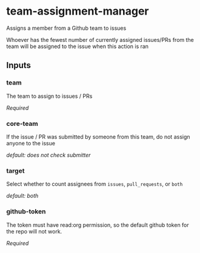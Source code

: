 # team-assignment-manager
Assigns a member from a Github team to issues

Whoever has the fewest number of currently assigned issues/PRs from the team will be assigned to the issue when this action is ran

## Inputs

### team
The team to assign to issues / PRs

*Required*

### core-team
If the issue / PR was submitted by someone from this team, do not assign anyone to the issue

*default: does not check submitter*

### target
Select whether to count assignees from `issues`, `pull_requests`, or `both`

*default: both*

### github-token
The token must have read:org permission, so the default github token for the repo will not work.

*Required*
